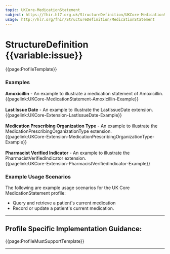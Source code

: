 ```yaml
---
topic: UKCore-MedicationStatement
subject: https://fhir.hl7.org.uk/StructureDefinition/UKCore-MedicationStatement
usage: http://hl7.org/fhir/StructureDefinition/MedicationStatement
---
```

# StructureDefinition {{variable:issue}}

<nocheck>
{{page:ProfileTemplate}}

<div id="Examples" class="tabcontent">
  <h3>Examples</h3>
<b>Amoxicillin</b> - An example to illustrate a medication statement of Amoxicillin.
<br>{{pagelink:UKCore-MedicationStatement-Amoxicillin-Example}}
<br><br>
<b>Last Issue Date</b> - An example to illustrate the LastIssueDate extension.
<br>{{pagelink:UKCore-Extension-LastIssueDate-Example}}
<br><br>
<b>Medication Prescribing Organization Type</b> - An example to illustrate the MedicationPrescribingOrganizationType extension.
<br>{{pagelink:UKCore-Extension-MedicationPrescribingOrganizationType-Example}}
<br><br>
<b>Pharmacist Verified Indicator</b> - An example to illustrate the PharmacistVerifiedIndicator extension. 
<br>{{pagelink:UKCore-Extension-PharmacistVerifiedIndicator-Example}}
</div>
</nocheck>


<div id="ProfileGuidance">

### Example Usage Scenarios ###
The following are example usage scenarios for the UK Core MedicationStatement profile:

- Query and retrieve a patient's current medication
- Record or update a patient's current medication.

<hr class="thickline">

## Profile Specific Implementation Guidance: ##

{{page:ProfileMustSupportTemplate}}

</div>

---